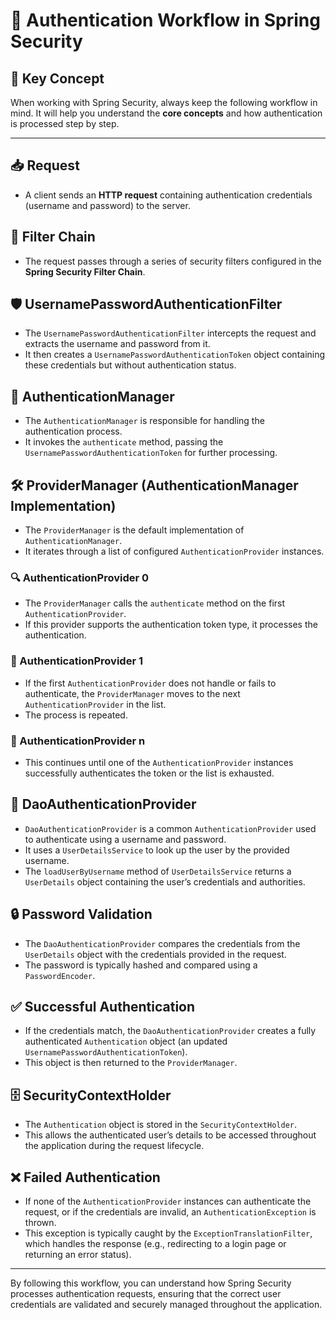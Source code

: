 # 🚀 Authentication Workflow in Spring Security

## 🔑 Key Concept

When working with Spring Security, always keep the following workflow in mind. It will help you understand the **core concepts** and how authentication is processed step by step.

---

## 📥 Request
- A client sends an **HTTP request** containing authentication credentials (username and password) to the server.

## 🔗 Filter Chain
- The request passes through a series of security filters configured in the **Spring Security Filter Chain**.

## 🛡️ UsernamePasswordAuthenticationFilter
- The `UsernamePasswordAuthenticationFilter` intercepts the request and extracts the username and password from it.
- It then creates a `UsernamePasswordAuthenticationToken` object containing these credentials but without authentication status.

## 🧩 AuthenticationManager
- The `AuthenticationManager` is responsible for handling the authentication process.
- It invokes the `authenticate` method, passing the `UsernamePasswordAuthenticationToken` for further processing.

## 🛠️ ProviderManager (AuthenticationManager Implementation)
- The `ProviderManager` is the default implementation of `AuthenticationManager`.
- It iterates through a list of configured `AuthenticationProvider` instances.

### 🔍 AuthenticationProvider 0
- The `ProviderManager` calls the `authenticate` method on the first `AuthenticationProvider`.
- If this provider supports the authentication token type, it processes the authentication.

### 🔄 AuthenticationProvider 1
- If the first `AuthenticationProvider` does not handle or fails to authenticate, the `ProviderManager` moves to the next `AuthenticationProvider` in the list.
- The process is repeated.

### 🧩 AuthenticationProvider n
- This continues until one of the `AuthenticationProvider` instances successfully authenticates the token or the list is exhausted.

## 🔐 DaoAuthenticationProvider
- `DaoAuthenticationProvider` is a common `AuthenticationProvider` used to authenticate using a username and password.
- It uses a `UserDetailsService` to look up the user by the provided username.
- The `loadUserByUsername` method of `UserDetailsService` returns a `UserDetails` object containing the user’s credentials and authorities.

## 🔒 Password Validation
- The `DaoAuthenticationProvider` compares the credentials from the `UserDetails` object with the credentials provided in the request.
- The password is typically hashed and compared using a `PasswordEncoder`.

## ✅ Successful Authentication
- If the credentials match, the `DaoAuthenticationProvider` creates a fully authenticated `Authentication` object (an updated `UsernamePasswordAuthenticationToken`).
- This object is then returned to the `ProviderManager`.

## 🗄️ SecurityContextHolder
- The `Authentication` object is stored in the `SecurityContextHolder`.
- This allows the authenticated user’s details to be accessed throughout the application during the request lifecycle.

## ❌ Failed Authentication
- If none of the `AuthenticationProvider` instances can authenticate the request, or if the credentials are invalid, an `AuthenticationException` is thrown.
- This exception is typically caught by the `ExceptionTranslationFilter`, which handles the response (e.g., redirecting to a login page or returning an error status).

---

By following this workflow, you can understand how Spring Security processes authentication requests, ensuring that the correct user credentials are validated and securely managed throughout the application.
